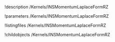 !description /Kernels/INSMomentumLaplaceFormRZ

!parameters /Kernels/INSMomentumLaplaceFormRZ

!listingfiles /Kernels/INSMomentumLaplaceFormRZ

!childobjects /Kernels/INSMomentumLaplaceFormRZ
